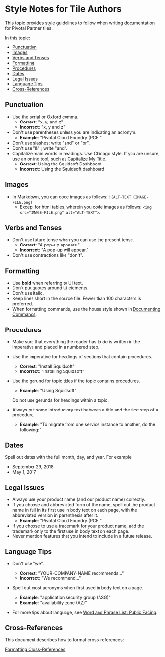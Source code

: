 # Style Notes for Tile Authors

This topic provides style guidelines to follow when writing documentation for Pivotal Partner tiles. 

In this topic:

* [Punctuation](#punctuation)
* [Images](#images)
* [Verbs and Tenses](#verbs)
* [Formatting](#formatting)
* [Procedures](#procedures)
* [Dates](#dates)
* [Legal Issues](#legal)
* [Language Tips](#languagetips)
* [Cross-References](#cross-references)

## <a id='punctuation'></a> Punctuation

* Use the serial or Oxford comma. 
	* **Correct**: "x, y, and z"
	* **Incorrect**: "x, y and z" 
* Don't use parentheses unless you are indicating an acronym. 
	* **Example**: "Pivotal Cloud Foundry (PCF)"
* Don't use slashes; write "and" or "or".
* Don't use "&" ; write "and".
* Capitalize main words in headings. Use Chicago style.
  If you are unsure, use an online tool, such as [Capitalize My Title](https://capitalizemytitle.com/).
	* **Correct**: Using the Squidsoft Dashboard
	* **Incorrect**: Using the Squidsoft dashboard

## <a id='images'></a> Images

* In Markdown, you can code images as follows: `![ALT-TEXT](IMAGE-FILE.png)`. 
	* Except for html tables, wherein you code images as follows: `<img src="IMAGE-FILE.png" alt="ALT-TEXT">`. 


## <a id='verbs'></a> Verbs and Tenses

* Don't use future tense when you can use the present tense. 
	* **Correct**: "A pop-up appears."
	* **Incorrect**: "A pop-up will appear."
* Don't use contractions like "don't".

## <a id='formatting'></a> Formatting

* Use **bold** when referring to UI text.
* Don't put quotes around UI elements. 
* Don't use italic. 
* Keep lines short in the source file. Fewer than 100 characters is preferred. 
* When formatting commands, use the house style shown in 
 [Documenting Commands](https://docs-wiki.cfapps.io/wiki/style/documenting-commands.html).

## <a id='procedures'></a> Procedures

* Make sure that everything the reader has to _do_ is written in the imperative and placed in a numbered step. 
* Use the imperative for headings of sections that contain procedures.
	* **Correct**: "Install Squidsoft"
	* **Incorrect**: "Installing Squidsoft"
* Use the gerund for topic titles if the topic contains procedures.
	* **Example**: "Using Squidsoft"
	
	Do not use gerunds for headings within a topic.
* Always put some introductory text between a title and the first step of a procedure.
	* **Example**: "To migrate from one service instance to another, do the following:"

	
## <a id='dates'></a> Dates

Spell out dates with the full month, day, and year.
For example:
+ September 29, 2018
+ May 1, 2017

## <a id='lega'></a> Legal Issues

* Always use your product name (and our product name) correctly. 
* If you choose and abbreviated form of the name, spell out the product name
in full in its first use in body text on each page, with the abbreviated 
version in parenthesis after it. 
	* **Example**: "Pivotal Cloud Foundry (PCF)"
* If you choose to use a trademark for your product name, add the trademark 
only to the first use in body text on each page. 
* Never mention features that you intend to include in a future release. 

## <a id='languagetips'></a> Language Tips

* Don't use "we". 
	* **Correct**: "YOUR-COMPANY-NAME recommends..."
	* **Incorrect**: "We recommend..."

* Spell out most acronyms when first used in body text on a page.
	* **Example**: "application security group (ASG)"
	* **Example**: "availability zone (AZ)"
	
* For more tips about language,
  see [Word and Phrase List: Public Facing](https://docs.google.com/spreadsheets/d/1y-OI7LRZrVWRbs-ZplxFhNWRETAqFSSd9CpDPAu93W0/edit?usp=sharing).

## <a id='cross-references'></a> Cross-References

This document describes how to format cross-references:

[Formatting Cross-References](https://docs-wiki.cfapps.io/wiki/style/cross-ref-style.html)
